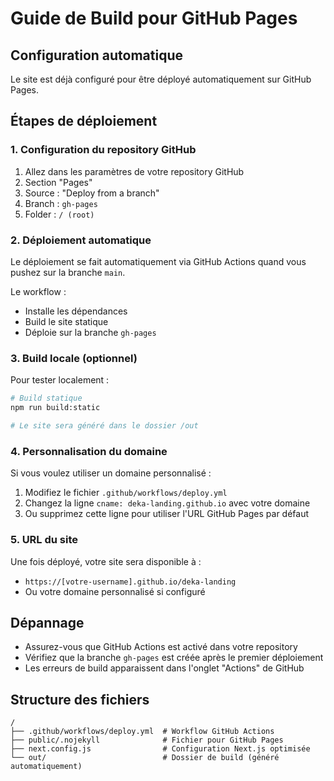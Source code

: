 # Guide de Build pour GitHub Pages

## Configuration automatique

Le site est déjà configuré pour être déployé automatiquement sur GitHub Pages.

## Étapes de déploiement

### 1. Configuration du repository GitHub

1. Allez dans les paramètres de votre repository GitHub
2. Section "Pages" 
3. Source : "Deploy from a branch"
4. Branch : `gh-pages`
5. Folder : `/ (root)`

### 2. Déploiement automatique

Le déploiement se fait automatiquement via GitHub Actions quand vous pushez sur la branche `main`.

Le workflow :
- Installe les dépendances
- Build le site statique
- Déploie sur la branche `gh-pages`

### 3. Build locale (optionnel)

Pour tester localement :

```bash
# Build statique
npm run build:static

# Le site sera généré dans le dossier /out
```

### 4. Personnalisation du domaine

Si vous voulez utiliser un domaine personnalisé :

1. Modifiez le fichier `.github/workflows/deploy.yml`
2. Changez la ligne `cname: deka-landing.github.io` avec votre domaine
3. Ou supprimez cette ligne pour utiliser l'URL GitHub Pages par défaut

### 5. URL du site

Une fois déployé, votre site sera disponible à :
- `https://[votre-username].github.io/deka-landing`
- Ou votre domaine personnalisé si configuré

## Dépannage

- Assurez-vous que GitHub Actions est activé dans votre repository
- Vérifiez que la branche `gh-pages` est créée après le premier déploiement
- Les erreurs de build apparaissent dans l'onglet "Actions" de GitHub

## Structure des fichiers

```
/
├── .github/workflows/deploy.yml  # Workflow GitHub Actions
├── public/.nojekyll              # Fichier pour GitHub Pages
├── next.config.js                # Configuration Next.js optimisée
└── out/                          # Dossier de build (généré automatiquement)
``` 